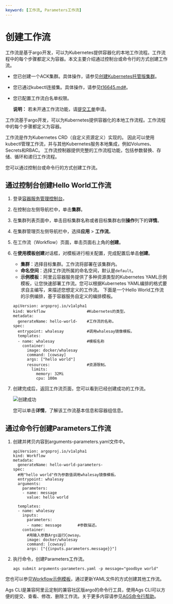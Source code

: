 ```yaml
---
keyword: [工作流, Parameters工作流]
---
```


# 创建工作流

工作流是基于argo开发，可以为Kubernetes提供容器化的本地工作流程。工作流程中的每个步骤都定义为容器。本文主要介绍通过控制台或命令行的方式创建工作流。

-   您已创建一个ACK集群。具体操作，请参见[创建Kubernetes托管版集群](/cn.zh-CN/Kubernetes集群用户指南/集群/创建集群/创建Kubernetes托管版集群.md)。
-   您已通过kubectl连接集。具体操作，请参见[t16645.md\#](/cn.zh-CN/Kubernetes集群用户指南/集群/连接集群/通过kubectl管理Kubernetes集群.md)。
-   您已配置工作流白名单权限。

    **说明：** 若未开通工作流功能，请[提交工单](https://selfservice.console.aliyun.com/ticket/createIndex)申请。


工作流基于argo开发，可以为Kubernetes提供容器化的本地工作流程。工作流程中的每个步骤都定义为容器。

工作流是作为Kubernetes CRD（自定义资源定义）实现的。 因此可以使用kubectl管理工作流，并与其他Kubernetes服务本地集成，例如Volumes、Secrets和RBAC。 工作流控制器提供完整的工作流程功能，包括参数替换、存储、循环和递归工作流程。

您可以通过控制台或命令行的方式创建工作流。

## 通过控制台创建Hello World工作流

1.  登录[容器服务管理控制台](https://cs.console.aliyun.com)。

2.  在控制台左侧导航栏中，单击**集群**。

3.  在集群列表页面中，单击目标集群名称或者目标集群右侧**操作**列下的**详情**。

4.  在集群管理页左侧导航栏中，选择**应用** \> **工作流**。

5.  在工作流（Workflow）页面，单击页面右上角的**创建**。

6.  在**使用模板创建**对话框，对模板进行相关配置，完成配置后单击**创建**。

    -   **集群**：选择目标集群。工作流将部署在该集群内。
    -   **命名空间**：选择工作流所属的命名空间，默认是`default`。
    -   **示例模板**：阿里云容器服务提供了多种资源类型的Kubernetes YAML示例模板，让您快速部署工作流。您可以根据Kubernetes YAML编排的格式要求自主编写，来描述您想定义的工作流。
    下面是一个Hello World工作流的示例编排，基于容器服务自定义的编排模板。

    ```
    apiVersion: argoproj.io/v1alpha1
    kind: Workflow                  #Kubernetes的类型。
    metadata:
      generateName: hello-world-    #工作流的名称。
    spec:
      entrypoint: whalesay          #调用whalesay镜像模板。
      templates:
      - name: whalesay              #模板名称
        container:
          image: docker/whalesay
          command: [cowsay]
          args: ["hello world"]
          resources:                #资源限制。
            limits: 
              memory: 32Mi
              cpu: 100m
    ```

7.  创建完成后，返回工作流页面，您可以看到已经创建成功的工作流。

    ![创建成功](https://static-aliyun-doc.oss-accelerate.aliyuncs.com/assets/img/zh-CN/3295175261/p47713.png)

    您可以单击**详情**，了解该工作流基本信息和容器组信息。


## 通过命令行创建Parameters工作流

1.  创建并拷贝内容到arguments-parameters.yaml文件中。

    ```
    apiVersion: argoproj.io/v1alpha1
    kind: Workflow
    metadata:
      generateName: hello-world-parameters-
    spec:
      #用"hello world"作为参数值调用whalesay镜像模板。
      entrypoint: whalesay
      arguments:
        parameters:
        - name: message
          value: hello world
    
      templates:
      - name: whalesay
        inputs:
          parameters:
          - name: message       #参数描述。
        container:
          #用输入参数Args运行Cowsay。
          image: docker/whalesay 
          command: [cowsay]
          args: ["{{inputs.parameters.message}}"]
    ```

2.  执行命令，创建Parameters工作流。

    ```
    ags submit arguments-parameters.yaml -p message="goodbye world"
    ```


您也可以参见[Workflow示例模板](/cn.zh-CN/基因计算服务AGS用户指南/AGS工作流/Workflow示例模板.md)，通过更新YAML文件的方式创建其他工作流。

Ags CLI是兼容阿里云定制的兼容社区版argo的命令行工具，使用Ags CLI可以方便的提交、查看、修改、删除工作流。关于更多内容请参见[AGS命令行帮助](/cn.zh-CN/基因计算服务AGS用户指南/AGS工作流/AGS命令行帮助.md)。


